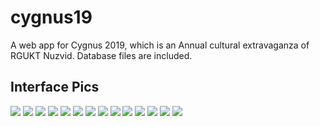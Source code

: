 # cygnus19


A web app for Cygnus 2019, which is an Annual cultural extravaganza of RGUKT Nuzvid. Database files are included.

## Interface Pics

<img src = "./cygnusuipics/1.png">
<img src = "./cygnusuipics/2.png">
<img src = "./cygnusuipics/3.png">
<img src = "./cygnusuipics/4.png">
<img src = "./cygnusuipics/5.png">
<img src = "./cygnusuipics/6.png">
<img src = "./cygnusuipics/7.png">
<img src = "./cygnusuipics/8.png">
<img src = "./cygnusuipics/9.png">
<img src = "./cygnusuipics/10.png">
<img src = "./cygnusuipics/11.png">
<img src = "./cygnusuipics/12.png">
<img src = "./cygnusuipics/13.png">
<img src = "./cygnusuipics/14.png">
